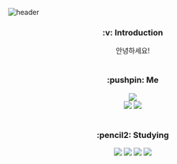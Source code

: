 ![header](https://capsule-render.vercel.app/api?type=waving&color=auto&height=200&section=header&text=DaanChoi&fontSize=100&animation=twinkling)
<div align=center>
<h3 align=center>
  :v: <b>Introduction</b>
</h3>
<div align=center>
  안녕하세요!
</div></br>

<h3 align=center>
  :pushpin: <b>Me</b>
</h3>
<div align=center>
  <a href="https://hits.seeyoufarm.com"><img src="https://hits.seeyoufarm.com/api/count/incr/badge.svg?url=https%3A%2F%2Fgithub.com%2FDaanChoi&count_bg=%23878787&title_bg=%23000000&icon=github.svg&icon_color=%23E7E7E7&title=today+%2F+total&edge_flat=false"/></a></br>
  <a href="https://www.instagram.com/ekdksdl_dev/"><img src="https://img.shields.io/badge/Instagram-E4405F?style=flat&logo=Instagram&logoColor=white"/></a>
  <a href="https://ekdksdl.tistory.com/"><img src="https://img.shields.io/badge/-Tistory-black"/></a>
 </div></br>

<h3 align=center>
  :pencil2: <b>Studying</b>
</h3>
<div align=center>
  <img src="https://img.shields.io/badge/Spring-6DB33F?style=flat&logo=Spring&logoColor=white"/>
  <img src="https://img.shields.io/badge/Node.js-339933?style=flat&logo=Node.js&logoColor=white"/>
  <img src="https://img.shields.io/badge/MySQL-4479A1?style=flat&logo=MySQL&logoColor=white"/>
  <img src="https://img.shields.io/badge/-JAVA-informational">
</div></br>
<!--
<h3 align=center>
  :computer: <b>Tech Stack</b>
</h3>
<div align=center>
  <img src="https://img.shields.io/badge/C-A8B9CC?style=flat&logo=C&logoColor=white"/>
  <img src="https://img.shields.io/badge/Python-3776AB?style=flat&logo=Python&logoColor=white"/>
  <img src="https://img.shields.io/badge/HTML5-E34F26?style=flat&logo=HTML5&logoColor=white"/>
  <img src="https://img.shields.io/badge/CSS3-1572B6?style=flat&logo=CSS3&logoColor=white"/>
</div></br>

<h3 align=center>
  :muscle: <b>Problem Solving</b>
</h3>

[![Solved.ac Profile](http://mazassumnida.wtf/api/generate_badge?boj=ekdksdl11)](https://solved.ac/ekdksdl11)
</div>
-->

<!-- ### Hi there 👋 -->

<!--
**DaanChoi/DaanChoi** is a ✨ _special_ ✨ repository because its `README.md` (this file) appears on your GitHub profile.

Here are some ideas to get you started:

- 🔭 I’m currently working on ...
- 🌱 I’m currently learning ...
- 👯 I’m looking to collaborate on ...
- 🤔 I’m looking for help with ...
- 💬 Ask me about ...
- 📫 How to reach me: ...
- 😄 Pronouns: ...
- ⚡ Fun fact: ...

ref) https://yoon990.tistory.com/38
-->
